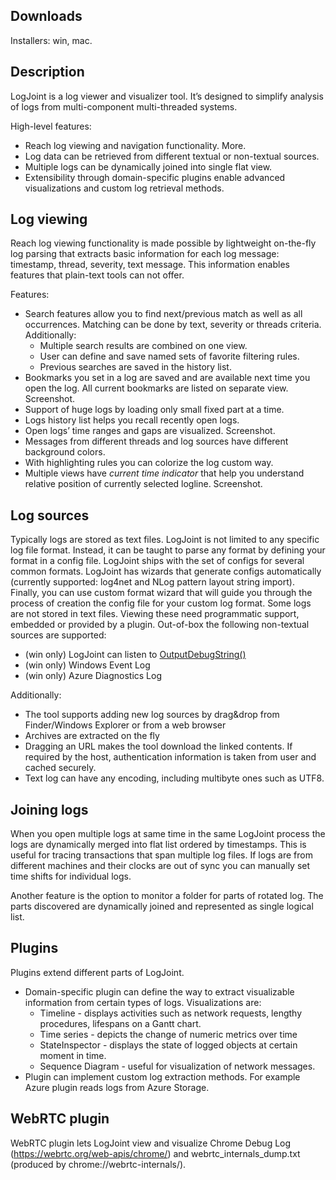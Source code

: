 ## Downloads
Installers: win, mac.

## Description
LogJoint is a log viewer and visualizer tool. It’s designed to simplify analysis of logs from multi-component multi-threaded systems.

High-level features:
- Reach log viewing and navigation functionality. More.
- Log data can be retrieved from different textual or non-textual sources.
- Multiple logs can be dynamically joined into single flat view.
- Extensibility through domain-specific plugins enable advanced visualizations and custom log retrieval methods.

## Log viewing
Reach log viewing functionality is made possible by lightweight on-the-fly log parsing that extracts basic information for each log message: timestamp, thread, severity, text message. This information enables features that plain-text tools can not offer.

Features:
- Search features allow you to find next/previous match as well as all occurrences. Matching can be done by text, severity or threads criteria. Additionally:
  - Multiple search results are combined on one view.
  - User can define and save named sets of favorite filtering rules.
  - Previous searches are saved in the history list.
- Bookmarks you set in a log are saved and are available next time you open the log. All current bookmarks are listed on separate view. Screenshot.
- Support of huge logs by loading only small fixed part at a time.
- Logs history list helps you recall recently open logs.
- Open logs’ time ranges and gaps are visualized. Screenshot.
- Messages from different threads and log sources have different background colors.
- With highlighting rules you can colorize the log custom way.
- Multiple views have *current time indicator* that help you understand relative position of currently selected logline. Screenshot.

## Log sources
Typically logs are stored as text files. LogJoint is not limited to any specific log file format. Instead, it can be taught to parse any format by defining your format in a config file. LogJoint ships with the set of configs for several common formats. LogJoint has wizards that generate configs automatically (currently supported: log4net and NLog pattern layout string import). Finally, you can use custom format wizard that will guide you through the process of creation the config file for your custom log format.
Some logs are not stored in text files. Viewing these need programmatic support, embedded or provided by a plugin. Out-of-box the following non-textual sources are supported:
- (win only) LogJoint can listen to [OutputDebugString()](https://msdn.microsoft.com/en-us/library/windows/desktop/aa363362(v=vs.85).aspx)
- (win only) Windows Event Log
- (win only) Azure Diagnostics Log

Additionally:
- The tool supports adding new log sources by drag&drop from Finder/Windows Explorer or from a web browser
- Archives are extracted on the fly
- Dragging an URL makes the tool download the linked contents. If required by the host, authentication information is taken from user and cached securely.
- Text log can have any encoding, including multibyte ones such as UTF8.

## Joining logs
When you open multiple logs at same time in the same LogJoint process the logs are dynamically merged into flat list ordered by timestamps. This is useful for tracing transactions that span multiple log files. If logs are from different machines and their clocks are out of sync you can manually set time shifts for individual logs.

Another feature is the option to monitor a folder for parts of rotated log. The parts discovered are dynamically joined and represented as single logical list.

## Plugins
Plugins extend different parts of LogJoint.
- Domain-specific plugin can define the way to extract visualizable information from certain types of logs. Visualizations are:
  - Timeline - displays activities such as network requests, lengthy procedures, lifespans on a Gantt chart.
  - Time series - depicts the change of numeric metrics over time
  - StateInspector - displays the state of logged objects at certain moment in time.
  - Sequence Diagram - useful for visualization of network messages.
- Plugin can implement custom log extraction methods. For example Azure plugin reads logs from Azure Storage.

## WebRTC plugin
WebRTC plugin lets LogJoint view and visualize Chrome Debug Log (https://webrtc.org/web-apis/chrome/) and webrtc_internals_dump.txt (produced by chrome://webrtc-internals/).

